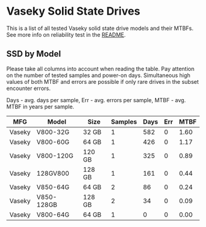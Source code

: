 Vaseky Solid State Drives
=========================

This is a list of all tested Vaseky solid state drive models and their MTBFs. See
more info on reliability test in the [README](https://github.com/bsdhw/SMART).

SSD by Model
------------

Please take all columns into account when reading the table. Pay attention on the
number of tested samples and power-on days. Simultaneous high values of both MTBF
and errors are possible if only rare drives in the subset encounter errors.

Days - avg. days per sample,
Err  - avg. errors per sample,
MTBF - avg. MTBF in years per sample.

| MFG       | Model              | Size   | Samples | Days  | Err   | MTBF |
|-----------|--------------------|--------|---------|-------|-------|------|
| Vaseky    | V800-32G           | 32 GB  | 1       | 582   | 0     | 1.60   |
| Vaseky    | V800-60G           | 64 GB  | 1       | 426   | 0     | 1.17   |
| Vaseky    | V800-120G          | 120 GB | 1       | 325   | 0     | 0.89   |
| Vaseky    | 128GV800           | 128 GB | 1       | 161   | 0     | 0.44   |
| Vaseky    | V850-64G           | 64 GB  | 2       | 86    | 0     | 0.24   |
| Vaseky    | V850-128GB         | 128 GB | 2       | 34    | 0     | 0.09   |
| Vaseky    | V800-64G           | 64 GB  | 1       | 0     | 0     | 0.00   |
